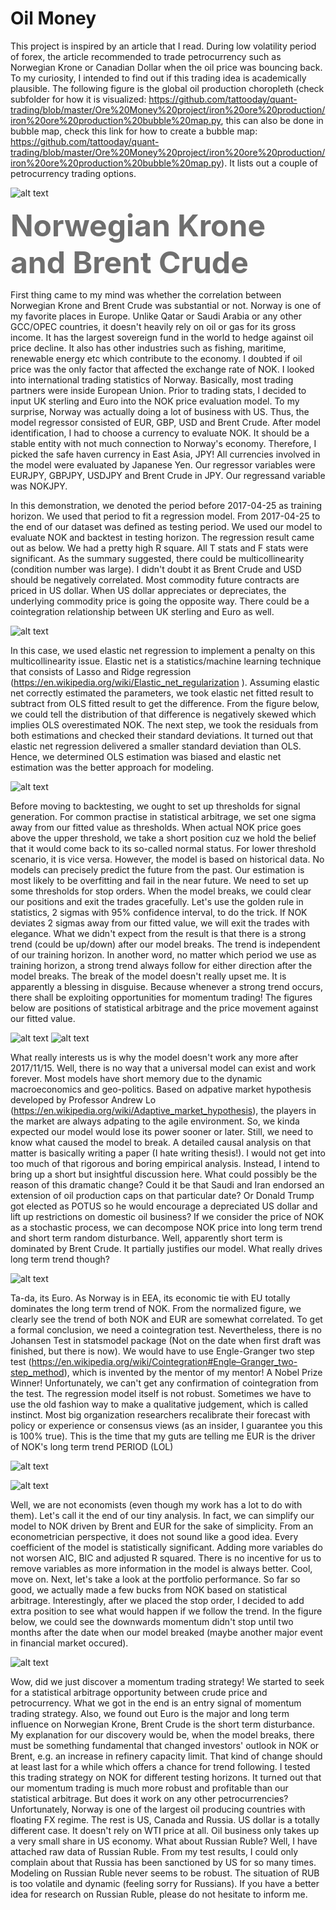 # Oil Money

This project is inspired by an article that I read. During low volatility period of forex, the article recommended to trade petrocurrency such as Norwegian Krone or Canadian Dollar when the oil price was bouncing back. To my curiosity, I intended to find out if this trading idea is academically plausible. The following figure is the global oil production choropleth (check subfolder for how it is visualized: https://github.com/tattooday/quant-trading/blob/master/Ore%20Money%20project/iron%20ore%20production/iron%20ore%20production%20bubble%20map.py, this can also be done in bubble map, check this link for how to create a bubble map: https://github.com/tattooday/quant-trading/blob/master/Ore%20Money%20project/iron%20ore%20production/iron%20ore%20production%20bubble%20map.py). It lists out a couple of petrocurrency trading options.

![alt text](https://github.com/tattooday/quant-trading/blob/master/Oil%20Money%20project/preview/oil%20production%20choropleth.PNG)

<b><font color="#6F6F6F" size="+5"> Norwegian Krone and Brent Crude </font></b><br>

First thing came to my mind was whether the correlation between Norwegian Krone and Brent Crude was substantial or not. Norway is one of my favorite places in Europe. Unlike Qatar or Saudi Arabia or any other GCC/OPEC countries, it doesn't heavily rely on oil or gas for its gross income. It has the largest sovereign fund in the world to hedge against oil price decline. It also has other industries such as fishing, maritime, renewable energy etc which contribute to the economy. I doubted if oil price was the only factor that affected the exchange rate of NOK. I looked into international trading statistics of Norway. Basically, most trading partners were inside European Union. Prior to trading stats, I decided to input UK sterling and Euro into the NOK price evaluation model. To my surprise, Norway was actually doing a lot of business with US. Thus, the model regressor consisted of EUR, GBP, USD and Brent Crude. After model identification, I had to choose a currency to evaluate NOK. It should be a stable entity with not much connection to Norway's economy. Therefore, I picked the safe haven currency in East Asia, JPY! All currencies involved in the model were evaluated by Japanese Yen. Our regressor variables were EURJPY, GBPJPY, USDJPY and Brent Crude in JPY. Our regressand variable was NOKJPY.

In this demonstration, we denoted the period before 2017-04-25 as training horizon. We used that period to fit a regression model. From 2017-04-25 to the end of our dataset was defined as testing period. We used our model to evaluate NOK and backtest in testing horizon. The regression result came out as below. We had a pretty high R square. All T stats and F stats were significant. As the summary suggested, there could be multicollinearity (condition number was large). I didn't doubt it as Brent Crude and USD should be negatively correlated. Most commodity future contracts are priced in US dollar. When US dollar appreciates or depreciates, the underlying commodity price is going the opposite way. There could be a cointegration relationship between UK sterling and Euro as well.

![alt text](https://github.com/tattooday/quant-trading/blob/master/Oil%20Money%20project/preview/model%20summary.png)

In this case, we used elastic net regression to implement a penalty on this multicollinearity issue. Elastic net is a statistics/machine learning technique that consists of Lasso and Ridge regression (https://en.wikipedia.org/wiki/Elastic_net_regularization ). Assuming elastic net correctly estimated the parameters, we took elastic net fitted result to subtract from OLS fitted result to get the difference. From the figure below, we could tell the distribution of that difference is negatively skewed which implies OLS overestimated NOK. The next step, we took the residuals from both estimations and checked their standard deviations. It turned out that elastic net regression delivered a smaller standard deviation than OLS. Hence, we determined OLS estimation was biased and elastic net estimation was the better approach for modeling. 

![alt text](https://github.com/tattooday/quant-trading/blob/master/Oil%20Money%20project/preview/ols%20vs%20elastic%20net.png)

Before moving to backtesting, we ought to set up thresholds for signal generation. For common practise in statistical arbitrage, we set one sigma away from our fitted value as thresholds. When actual NOK price goes above the upper threshold, we take a short position cuz we hold the belief that it would come back to its so-called normal status. For lower threshold scenario, it is vice versa. However, the model is based on historical data. No models can precisely predict the future from the past. Our estimation is most likely to be overfitting and fail in the near future. We need to set up some thresholds for stop orders. When the model breaks, we could clear our positions and exit the trades gracefully. Let's use the golden rule in statistics, 2 sigmas with 95% confidence interval, to do the trick. If NOK deviates 2 sigmas away from our fitted value, we will exit the trades with elegance. What we didn't expect from the result is that there is a strong trend (could be up/down) after our model breaks. The trend is independent of our training horizon. In another word, no matter which period we use as training horizon, a strong trend always follow for either direction after the model breaks. The break of the model doesn't really upset me. It is apparently a blessing in disguise. Because whenever a strong trend occurs, there shall be exploiting opportunities for momentum trading! The figures below are positions of statistical arbitrage and the price movement against our fitted value.

![alt text](https://github.com/tattooday/quant-trading/blob/master/Oil%20Money%20project/preview/oil%20money%20positions.png)
![alt text](https://github.com/tattooday/quant-trading/blob/master/Oil%20Money%20project/preview/fitted%20vs%20actual.png)

What really interests us is why the model doesn't work any more after 2017/11/15. Well, there is no way that a universal model can exist and work forever. Most models have short memory due to the dynamic macroeconomics and geo-politics. Based on adpative market hypothesis developed by Professor Andrew Lo (https://en.wikipedia.org/wiki/Adaptive_market_hypothesis), the players in the market are always adpating to the agile environment. So, we kinda expected our model would lose its power sooner or later. Still, we need to know what caused the model to break. A detailed causal analysis on that matter is basically writing a paper (I hate writing thesis!). I would not get into too much of that rigorous and boring empirical analysis. Instead, I intend to bring up a short but insightful discussion here.  What could possibly be the reason of this dramatic change? Could it be that Saudi and Iran endorsed an extension of oil production caps on that particular date? Or Donald Trump got elected as POTUS so he would encourage a depreciated US dollar and lift up restrictions on domestic oil business? If we consider the price of NOK as a stochastic process, we can decompose NOK price into long term trend and short term random disturbance. Well, apparently short term is dominated by Brent Crude. It partially justifies our model. What really drives long term trend though? 

![alt text](https://github.com/tattooday/quant-trading/blob/master/Oil%20Money%20project/preview/brent%20crude.png)

Ta-da, its Euro. As Norway is in EEA, its economic tie with EU totally dominates the long term trend of NOK. From the normalized figure, we clearly see the trend of both NOK and EUR are somewhat correlated. To get a formal conclusion, we need a cointegration test. Nevertheless, there is no Johansen Test in statsmodel package (Not on the date when first draft was finished, but there is now). We would have to use Engle-Granger two step test (https://en.wikipedia.org/wiki/Cointegration#Engle–Granger_two-step_method), which is invented by the mentor of my mentor! A Nobel Prize Winner! Unfortunately, we can't get any confirmation of cointegration from the test. The regression model itself is not robust. Sometimes we have to use the old fashion way to make a qualitative judgement, which is called instinct. Most big organization researchers recalibrate their forecast with policy or experience or consensus views (as an insider, I guarantee you this is 100% true). This is the time that my guts are telling me EUR is the driver of NOK's long term trend PERIOD (LOL)

![alt text](https://github.com/tattooday/quant-trading/blob/master/Oil%20Money%20project/preview/trend.png)

![alt text](https://github.com/tattooday/quant-trading/blob/master/Oil%20Money%20project/preview/EG%20failed.png)

Well, we are not economists (even though my work has a lot to do with them). Let's call it the end of our tiny analysis. In fact, we can simplify our model to NOK driven by Brent and EUR for the sake of simplicity. From an econometrician perspective, it does not sound like a good idea. Every coefficient of the model is statistically significant. Adding more variables do not worsen AIC, BIC and adjusted R squared. There is no incentive for us to remove variables as more information in the model is always better. Cool, move on. Next, let's take a look at the portfolio performance. So far so good, we actually made a few bucks from NOK based on statistical arbitrage. Interestingly, after we placed the stop order, I decided to add extra position to see what would happen if we follow the trend. In the figure below, we could see the downwards momentum didn't stop until two months after the date when our model breaked (maybe another major event in financial market occured). 

![alt text](https://github.com/tattooday/quant-trading/blob/master/Oil%20Money%20project/preview/asset%20value.png)

Wow, did we just discover a momentum trading strategy! We started to seek for a statistical arbitrage opportunity between crude price and petrocurrency. What we got in the end is an entry signal of momentum trading strategy. Also, we found out Euro is the major and long term influence on Norwegian Krone, Brent Crude is the short term disturbance. My explanation for our discovery would be, when the model breaks, there must be something fundamental that changed investors' outlook in NOK or Brent, e.g. an increase in refinery capacity limit. That kind of change should at least last for a while which offers a chance for trend following. I tested this trading strategy on NOK for different testing horizons. It turned out that our momentum trading is much more robust and profitable than our statistical arbitrage. But does it work on any other petrocurrencies? Unfortunately, Norway is one of the largest oil producing countries with floating FX regime. The rest is US, Canada and Russia. US dollar is a totally different case. It doesn't rely on WTI price at all. Oil business only takes up a very small share in US economy. What about Russian Ruble? Well, I have attached raw data of Russian Ruble. From my test results, I could only complain about that Russia has been sanctioned by US for so many times. Modeling on Russian Ruble never seems to be robust. The situation of RUB is too volatile and dynamic (feeling sorry for Russians). If you have a better idea for research on Russian Ruble, please do not hesitate to inform me.
